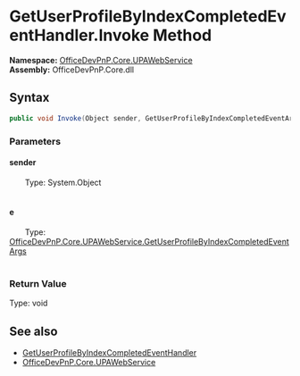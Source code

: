 # GetUserProfileByIndexCompletedEventHandler.Invoke Method  
  

**Namespace:** [OfficeDevPnP.Core.UPAWebService](OfficeDevPnP.Core.UPAWebService.md)  
**Assembly:** OfficeDevPnP.Core.dll  
## Syntax
```C#
public void Invoke(Object sender, GetUserProfileByIndexCompletedEventArgs e)
```
### Parameters
#### sender  
&emsp;&emsp;Type: System.Object  
&emsp;&emsp;  

  

#### e  
&emsp;&emsp;Type: [OfficeDevPnP.Core.UPAWebService.GetUserProfileByIndexCompletedEventArgs](OfficeDevPnP.Core.UPAWebService.GetUserProfileByIndexCompletedEventArgs.md)  
&emsp;&emsp;  

  

### Return Value
Type: void  

## See also
- [GetUserProfileByIndexCompletedEventHandler](OfficeDevPnP.Core.UPAWebService.GetUserProfileByIndexCompletedEventHandler.md) 
- [OfficeDevPnP.Core.UPAWebService](OfficeDevPnP.Core.UPAWebService.md) 
